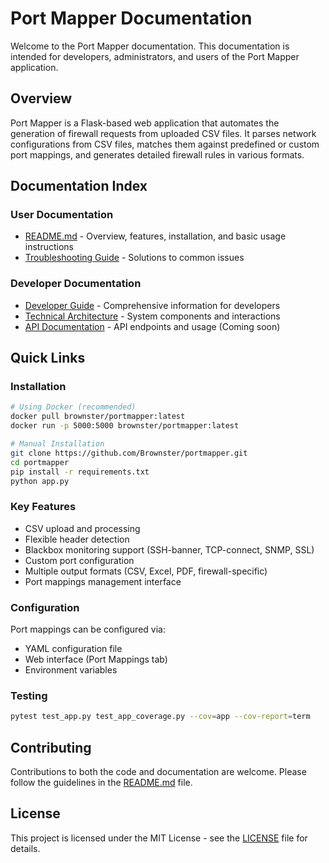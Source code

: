 # Port Mapper Documentation

Welcome to the Port Mapper documentation. This documentation is intended for developers, administrators, and users of the Port Mapper application.

## Overview

Port Mapper is a Flask-based web application that automates the generation of firewall requests from uploaded CSV files. It parses network configurations from CSV files, matches them against predefined or custom port mappings, and generates detailed firewall rules in various formats.

## Documentation Index

### User Documentation
- [README.md](../README.md) - Overview, features, installation, and basic usage instructions
- [Troubleshooting Guide](troubleshooting.md) - Solutions to common issues

### Developer Documentation
- [Developer Guide](developer_guide.md) - Comprehensive information for developers
- [Technical Architecture](architecture.md) - System components and interactions
- [API Documentation](api.md) - API endpoints and usage (Coming soon)

## Quick Links

### Installation

```bash
# Using Docker (recommended)
docker pull brownster/portmapper:latest
docker run -p 5000:5000 brownster/portmapper:latest

# Manual Installation
git clone https://github.com/Brownster/portmapper.git
cd portmapper
pip install -r requirements.txt
python app.py
```

### Key Features

- CSV upload and processing
- Flexible header detection
- Blackbox monitoring support (SSH-banner, TCP-connect, SNMP, SSL)
- Custom port configuration
- Multiple output formats (CSV, Excel, PDF, firewall-specific)
- Port mappings management interface

### Configuration

Port mappings can be configured via:
- YAML configuration file
- Web interface (Port Mappings tab)
- Environment variables

### Testing

```bash
pytest test_app.py test_app_coverage.py --cov=app --cov-report=term
```

## Contributing

Contributions to both the code and documentation are welcome. Please follow the guidelines in the [README.md](../README.md#contributing) file.

## License

This project is licensed under the MIT License - see the [LICENSE](../LICENSE) file for details.